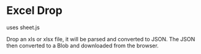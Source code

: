 # Excel Drop
 uses sheet.js
 
 Drop an xls or xlsx file, it will be parsed and converted to JSON.  The JSON then converted to a Blob and downloaded from the browser.
